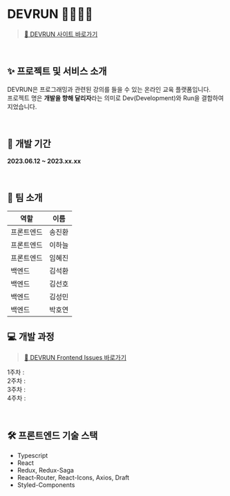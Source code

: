 # DEVRUN 🏃‍♀️🏃‍♂️

> [🔗 DEVRUN 사이트 바로가기]("")

<br/>

## ✨ 프로젝트 및 서비스 소개

DEVRUN은 프로그래밍과 관련된 강의를 들을 수 있는 온라인 교육 플랫폼입니다.<br/>
프로젝트 명은 **개발을 향해 달리자**라는 의미로 Dev(Development)와 Run을 결합하여 지었습니다.

<br/>

## 📆 개발 기간

**2023.06.12 ~ 2023.xx.xx**

<br/>

## 👫 팀 소개

| 역할       | 이름   |
| ---------- | ------ |
| 프론트엔드 | 송진환 |
| 프론트엔드 | 이하늘 |
| 프론트엔드 | 임혜진 |
| 백엔드     | 김석환 |
| 백엔드     | 김선호 |
| 백엔드     | 김성민 |
| 백엔드     | 박호연 |

## 💻 개발 과정

> [🔗 DEVRUN Frontend Issues 바로가기](https://github.com/devrunservice/Devrun_frontend/issues) <br/>

1주차 : <br/>
2주차 : <br/>
3주차 : <br/>
4주차 : <br/>

<br/>

## 🛠 프론트엔드 기술 스택

- Typescript
- React
- Redux, Redux-Saga
- React-Router, React-Icons, Axios, Draft
- Styled-Components
